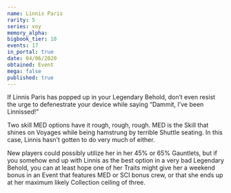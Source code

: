 ```yaml
---
name: Linnis Paris
rarity: 5
series: voy
memory_alpha:
bigbook_tier: 10
events: 17
in_portal: true
date: 04/06/2020
obtained: Event
mega: false
published: true
---
```


If Linnis Paris has popped up in your Legendary Behold, don’t even resist the urge to defenestrate your device while saying “Dammit, I’ve been Linnissed!”

Two skill MED options have it rough, rough, rough. MED is the Skill that shines on Voyages while being hamstrung by terrible Shuttle seating. In this case, Linnis hasn’t gotten to do very much of either.

New players could possibly utilize her in her 45% or 65% Gauntlets, but if you somehow end up with Linnis as the best option in a very bad Legendary Behold, you can at least hope one of her Traits might give her a weekend bonus in an Event that features MED or SCI bonus crew, or that she ends up at her maximum likely Collection ceiling of three.
